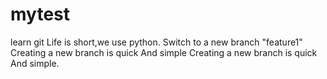 # mytest
learn git
Life is short,we use python.
Switch to a new branch "feature1"
Creating a new branch is quick And simple
Creating a new branch is quick And simple.

